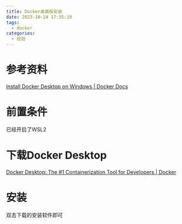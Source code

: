 ```yaml
---
title: Docker桌面版安装
date: 2023-10-24 17:35:19
tags:
  - docker
categories:
  - 经验
---
```


# 参考资料

[Install Docker Desktop on Windows | Docker Docs](https://docs.docker.com/desktop/install/windows-install/#wsl-2-backend)

# 前置条件

已经开启了WSL2

# 下载Docker Desktop

[Docker Desktop: The #1 Containerization Tool for Developers | Docker](https://www.docker.com/products/docker-desktop/#wsl-2-backend)

# 安装

双击下载的安装软件即可